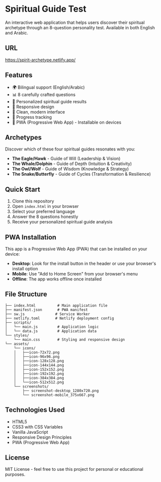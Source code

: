 # Spiritual Guide Test

An interactive web application that helps users discover their spiritual archetype through an 8-question personality test. Available in both English and Arabic.

## URL

https://spirit-archetype.netlify.app/

## Features

- 🌍 Bilingual support (English/Arabic)
- 📊 8 carefully crafted questions
- 🎯 Personalized spiritual guide results
- 📱 Responsive design
- 🎨 Clean, modern interface
- 🔄 Progress tracking
- 📲 PWA (Progressive Web App) - Installable on devices

## Archetypes

Discover which of these four spiritual guides resonates with you:

- **The Eagle/Hawk** - Guide of Will (Leadership & Vision)
- **The Whale/Dolphin** - Guide of Depth (Intuition & Creativity)  
- **The Owl/Wolf** - Guide of Wisdom (Knowledge & Strategy)
- **The Snake/Butterfly** - Guide of Cycles (Transformation & Resilience)

## Quick Start

1. Clone this repository
2. Open `index.html` in your browser
3. Select your preferred language
4. Answer the 8 questions honestly
5. Receive your personalized spiritual guide analysis

## PWA Installation

This app is a Progressive Web App (PWA) that can be installed on your device:

- **Desktop**: Look for the install button in the header or use your browser's install option
- **Mobile**: Use "Add to Home Screen" from your browser's menu
- **Offline**: The app works offline once installed

## File Structure

```
├── index.html          # Main application file
├── manifest.json       # PWA manifest
├── sw.js              # Service Worker
├── netlify.toml       # Netlify deployment config
├── scripts/
│   └── main.js         # Application logic
│   └── data.js         # Application data
└── styles/
    └── main.css        # Styling and responsive design
└── assets/
    └── icons/
	│	├──icon-72x72.png
	│	├──icon-96x96.png
	│	├──icon-128x128.png
	│	├──icon-144x144.png
	│	├──icon-152x152.png
	│	├──icon-192x192.png
	│	├──icon-384x384.png
	│	└──icon-512x512.png
    └── screenshots/
		├── screenshot-desktop_1280x720.png
		└── screenshot-mobile_375x667.png
```

## Technologies Used

- HTML5
- CSS3 with CSS Variables
- Vanilla JavaScript
- Responsive Design Principles
- PWA (Progressive Web App)

## License

MIT License - feel free to use this project for personal or educational purposes.